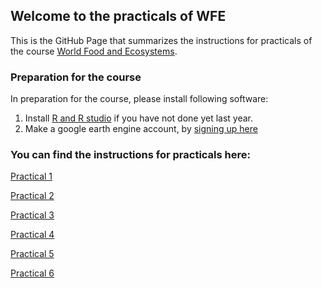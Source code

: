 
## Welcome to the practicals of WFE

This is the GitHub Page that summarizes the instructions for practicals of the course  [World Food and Ecosystems](https://canvas.uva.nl/courses/46220).


### Preparation for the course

In preparation for the course, please install following software: 
1. Install [R and R studio](http://cran.rstudio.com/) if you have not done yet last year.
2. Make a google earth engine account, by [signing up here](https://signup.earthengine.google.com/#!/) 

### You can find the instructions for practicals here: 
[Practical 1](https://cagecode.github.io/WFE-practicals/practical1/intro.html)

[Practical 2](https://cagecode.github.io/WFE-practicals/practical2/intro.html)

[Practical 3](https://cagecode.github.io/WFE-practicals/practical3/intro.html)

[Practical 4](https://cagecode.github.io/WFE-practicals/practical4/intro.html)

[Practical 5](https://cagecode.github.io/WFE-practicals/practical5/intro.html)

[Practical 6](https://cagecode.github.io/WFE-practicals/practical6/intro.html)
